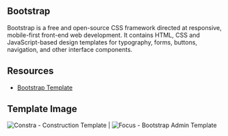 ## Bootstrap 

Bootstrap is a free and open-source CSS framework directed at responsive, mobile-first front-end web development.
It contains HTML, CSS and JavaScript-based design templates for typography, forms, buttons, navigation, and other interface components.

## Resources
* [Bootstrap Template](https://themefisher.com/free-bootstrap-templates)

## Template Image

![Constra - Construction Template](https://themefisher.com/_next/image?url=https%3A%2F%2Fdemo.themefisher.com%2Fthumbnails%2Fconstra.png&w=640&q=80) | ![Focus - Bootstrap Admin Template](https://themefisher.com/_next/image?url=https%3A%2F%2Fdemo.themefisher.com%2Fthumbnails%2Ffocus.png&w=640&q=80)


